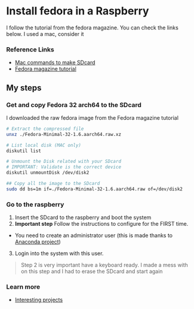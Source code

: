 Install fedora in a Raspberry
===============

I follow the tutorial from the fedora magazine. You can check the links below.
I used a mac, consider it


### Reference Links
- [Mac commands to make SDcard](https://www.raspberrypi.org/documentation/installation/installing-images/mac.md)
- [Fedora magazine tutorial](https://fedoramagazine.org/install-fedora-on-a-raspberry-pi/)



## My steps

### Get and copy Fedora 32 arch64 to the SDcard

I downloaded the raw fedora image from the Fedora magazine tutorial

```bash
# Extract the compressed file
unxz ./Fedora-Minimal-32-1.6.aarch64.raw.xz

# List local disk (MAC only)
diskutil list

# Unmount the Disk related with your SDcard
# IMPORTANT: Validate is the correct device 
diskutil unmountDisk /dev/disk2

## Copy all the image to the SDcard
sudo dd bs=1m if=./Fedora-Minimal-32-1.6.aarch64.raw of=/dev/disk2

```

### Go to the raspberry
1. Insert the SDcard to the raspberry and boot the system
2. **Important step** Follow the instructions to configure for the FIRST time.
- You need to create an administrator user (this is made thanks to [Anaconda project](https://fedoraproject.org/wiki/Anaconda))
3. Login into the system with this user.

>Step 2 is very important have a keyboard ready. I made a mess with on this step and I had to erase the SDcard and start again


### Learn more
- [Interesting projects](https://www.raspberrypi.org/documentation/)



